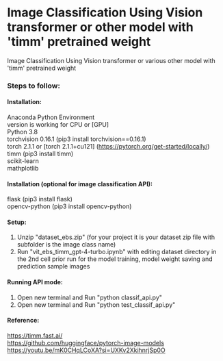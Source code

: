 # Image Classification Using Vision transformer or other model with 'timm' pretrained weight
Image Classification Using Vision transformer or various other model with 'timm' pretrained weight 

### Steps to follow:
#### Installation:
Anaconda Python Environment <br/>
version is working for CPU or [GPU] <br/>
Python 3.8 <br/>
torchvision 0.16.1 (pip3 install torchvision==0.16.1) <br/>
torch 2.1.1 or [torch 2.1.1+cu121] (https://pytorch.org/get-started/locally/) <br/>
timm (pip3 install timm) <br/>
scikit-learn <br/>
mathplotlib <br/>

#### Installation (optional for image classification API):
flask (pip3 install flask) <br/>
opencv-python (pip3 install opencv-python) <br/>

#### Setup:
1. Unzip "dataset_ebs.zip" (for your project it is your dataset zip file with subfolder is the image class name)<br/>
2. Run "vit_ebs_timm_gpt-4-turbo.ipynb" with editing dataset directory in the 2nd cell prior run for the model training, model weight saving and prediction sample images<br/>
#### Running API mode:
1. Open new terminal and Run "python classif_api.py" <br/>
2. Open new terminal and Run "python test_classif_api.py" <br/>
#### Reference: 
https://timm.fast.ai/ <br/>
https://github.com/huggingface/pytorch-image-models <br/>
https://youtu.be/mK0CHqLCoXA?si=UXKv2XkihnrjSp0O <br/>

